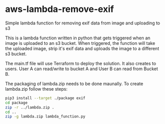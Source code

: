 # aws-lambda-remove-exif
Simple lambda function for removing exif data from image and uploading to s3

This is a lambda function written in python that gets triggered when an image is uploaded to an s3 bucket. When triggered, the function will take the uploaded image, strip it's exif data and uploads the image to a different s3 bucket. 

The main.tf file will use Terraform to deploy the solution. It also creates to users. User A can read/write to bucket A and User B can read from Bucket B.

The packaging of lambda.zip needs to be done maunally. To create lambda.zip follow these steps:

```bash
pip3 install --target ./package exif
cd package
zip -r ../lambda.zip .
cd ..
zip -g lambda.zip lambda_function.py
```